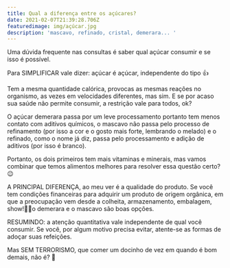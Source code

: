 ```yaml
---
title: Qual a diferença entre os açúcares?
date: 2021-02-07T21:39:28.706Z
featuredimage: img/açúcar.jpg
description: 'mascavo, refinado, cristal, demerara... '
---
```

Uma dúvida frequente nas consultas é saber qual açúcar consumir e se isso é possível. ⠀

Para SIMPLIFICAR vale dizer: açúcar é açúcar, independente do tipo 👍

Tem a mesma quantidade calórica, provocas as mesmas reações no organismo, as vezes em velocidades diferentes, mas sim. E se por acaso sua saúde não permite consumir, a restrição vale para todos, ok?⠀

O açúcar demerara passa por um leve processamento portanto tem menos contato com aditivos químicos, o mascavo não passa pelo processo de refinamento (por isso a cor e o gosto mais forte, lembrando o melado) e o refinado, como o nome já diz, passa pelo processamento e adição de aditivos (por isso é branco).

Portanto, os dois primeiros tem mais vitaminas e minerais, mas vamos combinar que temos alimentos melhores para resolver essa questão certo?😉

A PRINCIPAL DIFERENÇA, ao meu ver é a qualidade do produto. Se você tem condições financeiras para adquirir um produto de origem orgânica, em que a preocupação vem desde a colheita, armazenamento, embalagem, show!👏😍o demerara e o mascavo são boas opções. ⠀

RESUMINDO: a atenção quantitativa vale independente de qual você consumir. Se você, por algum motivo precisa evitar, atente-se as formas de adoçar suas refeições.

Mas SEM TERRORISMO, que comer um docinho de vez em quando é bom demais, não é? 🍫
